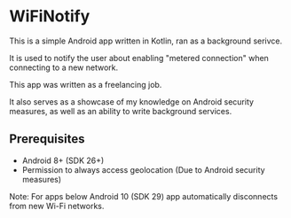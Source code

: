 # WiFiNotify

This is a simple Android app written in Kotlin, ran as a background serivce.

It is used to notify the user about enabling "metered connection" when connecting to a new network.

This app was written as a freelancing job.

It also serves as a showcase of my knowledge on Android security measures, as well as an ability to write background services.

## Prerequisites
- Android 8+ (SDK 26+)
- Permission to always access geolocation (Due to Android security measures)

Note: For apps below Android 10 (SDK 29) app automatically disconnects from new Wi-Fi networks.
